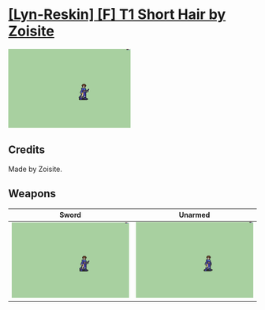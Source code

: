 # [\[Lyn-Reskin\] \[F\] T1 Short Hair by Zoisite](./)

<img src="./1.%20Sword/Sword_000.png" alt="[Lyn-Reskin] [F] T1 Short Hair by Zoisite standing" />

## Credits

Made by Zoisite.

## Weapons


|Sword |Unarmed |
|  :---: | :---: |
| <img alt="Sword animation" src="./1.%20Sword/Sword.gif" /> | <img alt="Unarmed animation" src="./8.%20Unarmed/Unarmed.gif" /> |
